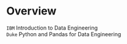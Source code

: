 # Overview

`IBM` Introduction to Data Engineering  
`Duke` Python and Pandas for Data Engineering  

